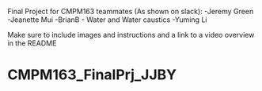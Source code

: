 Final Project for CMPM163
teammates (As shown on slack):
-Jeremy Green
-Jeanette Mui
-BrianB - Water and Water caustics
-Yuming Li

Make sure to include images and instructions and a link to a video overview in the README

# CMPM163_FinalPrj_JJBY
